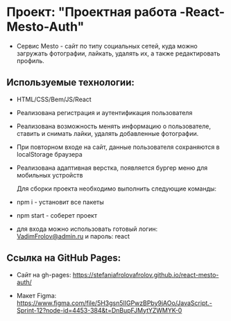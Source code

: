 # Проект: "Проектная работа -React-Mesto-Auth"

- Cервис Mesto - сайт по типу социальных сетей, куда можно загружать фотографии, лайкать, удалять их, а также редактировать профиль.

## Используемые технологии:

- HTML/CSS/Bem/JS/React

- Реализована регистрация и аутентификация пользователя

- Реализована возможность менять информацию о пользователе, ставить и снимать лайки, удалять добавленные фотографии.

- При повторном входе на сайт, данные пользователя сохраняются в localStorage браузера

- Реализована адаптивная верстка, появляется бургер меню для мобильных устройств

  Для сборки проекта необходимо выполнить следующие команды:

- npm i - установит все пакеты

- npm start - соберет проект

- для входа можно использовать готовый логин: VadimFrolov@admin.ru и пароль: react

## Ссылка на GitHub Pages:

- Сайт на gh-pages: https://stefaniafrolovafrolov.github.io/react-mesto-auth/

- Макет Figma: https://www.figma.com/file/5H3gsn5lIGPwzBPby9jAOo/JavaScript.-Sprint-12?node-id=4453-384&t=DnBupFJMytYZWMYK-0
